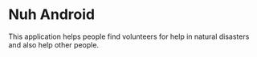 # Nuh Android

This application helps people find volunteers for help in natural disasters and also help other people.
